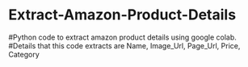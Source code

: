 # Extract-Amazon-Product-Details
#Python code to extract amazon product details using google colab.
#Details that this code extracts are Name, Image_Url, Page_Url, Price, Category




